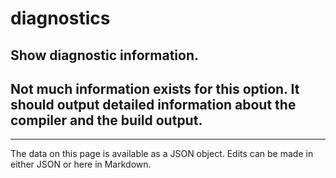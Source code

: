 <!-- Important! Do not modify comment blocks. They are necessary for the transformer to work properly -->

<!-- title -->
# diagnostics

<!-- shortDescription -->
Show diagnostic information.
---

<!-- extendedDescription -->
Not much information exists for this option. It should output detailed information about the compiler and the build output.
---

<!-- references -->

---

<!-- footer -->
The data on this page is available as a JSON object. Edits can be made in either JSON or here in Markdown.
